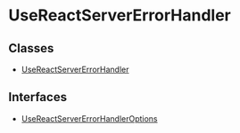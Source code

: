 # UseReactServerErrorHandler

## Classes

- [UseReactServerErrorHandler](classes/UseReactServerErrorHandler.md)

## Interfaces

- [UseReactServerErrorHandlerOptions](interfaces/UseReactServerErrorHandlerOptions.md)
